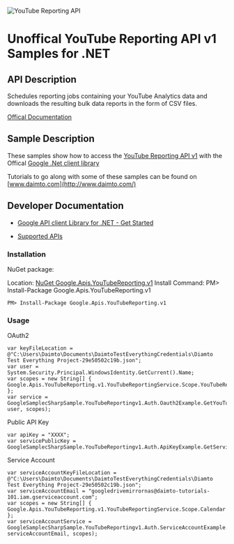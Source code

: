 ﻿![YouTube Reporting API](http://www.google.com/images/icons/product/search-32.gif)

# Unoffical YouTube Reporting API v1 Samples for .NET  

## API Description

Schedules reporting jobs containing your YouTube Analytics data and downloads the resulting bulk data reports in the form of CSV files.

[Offical Documentation](https://developers.google.com/youtube/reporting/v1/reports/)

## Sample Description

These samples show how to access the [YouTube Reporting API v1](https://developers.google.com/youtube/reporting/v1/reports/) with the Offical [Google .Net client library](https://github.com/google/google-api-dotnet-client)

Tutorials to go along with some of these samples can be found on [www.daimto.com](http://www.daimto.com/)

## Developer Documentation

* [Google API client Library for .NET - Get Started](https://developers.google.com/api-client-library/dotnet/get_started)

* [Supported APIs](https://developers.google.com/api-client-library/dotnet/apis/)

### Installation

NuGet package:

Location: [NuGet Google.Apis.YouTubeReporting.v1](https://www.nuget.org/packages/Google.Apis.YouTubeReporting.v1)
Install Command: PM>  Install-Package Google.Apis.YouTubeReporting.v1

```
PM> Install-Package Google.Apis.YouTubeReporting.v1
```

### Usage

OAuth2
```
var keyFileLocation = @"C:\Users\Daimto\Documents\DaimtoTestEverythingCredentials\Diamto Test Everything Project-29e50502c19b.json";
var user = System.Security.Principal.WindowsIdentity.GetCurrent().Name;
var scopes = new String[] { Google.Apis.YouTubeReporting.v1.YouTubeReportingService.Scope.YouTubeReportingReadonly };
var service = GoogleSamplecSharpSample.YouTubeReportingv1.Auth.Oauth2Example.GetYouTubeReportingService(keyFileLocation, user, scopes);
```

Public API Key

```
var apiKey = "XXXX";
var servicePublicKey = GoogleSamplecSharpSample.YouTubeReportingv1.Auth.ApiKeyExample.GetService(apiKey);
```

Service Account
```
var serviceAccountKeyFileLocation = @"C:\Users\Daimto\Documents\DaimtoTestEverythingCredentials\Diamto Test Everything Project-29e50502c19b.json";
var serviceAccountEmail = "googledrivemirrornas@daimto-tutorials-101.iam.gserviceaccount.com";
var scopes = new String[] { Google.Apis.YouTubeReporting.v1.YouTubeReportingService.Scope.Calendar };            
var serviceAccountService = GoogleSamplecSharpSample.YouTubeReportingv1.Auth.ServiceAccountExample.AuthenticateServiceAccount(serviceAccountKeyFileLocation, serviceAccountEmail, scopes);
```
